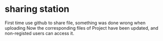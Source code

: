 # sharing station
First time use github to share file, something was done wrong when uploading
Now the corresponding files of Project have been updated, and non-registed users can access it.
